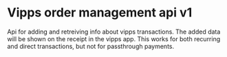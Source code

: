 # Vipps order management api v1

Api for adding and retreiving info about vipps transactions. The added data will be shown on the receipt in the vipps app. This works for both recurring and direct transactions, but not for passthrough payments.
